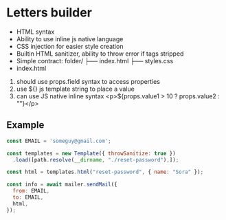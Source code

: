 # Letters builder
- HTML syntax
- Ability to use inline js native language
- CSS injection for easier style creation
- Builtin HTML sanitizer, ability to throw error if tags stripped
- Simple contract: 
folder/
    ├── index.html
    ├── styles.css
- index.html 
1. should use props.field syntax to access properties
2. use ${} js template string to place a value
3. can use JS native inline syntax \<p>${props.value1 > 10 ? props.value2 : ""}\</p>

## Example
```js
const EMAIL = 'someguy@gmail.com';

const templates = new Template({ throwSanitize: true })
  .load([path.resolve(__dirname, "./reset-password"),]);

const html = templates.html("reset-password", { name: "Sora" });

const info = await mailer.sendMail({ 
  from: EMAIL, 
  to: EMAIL, 
  html,
});
```